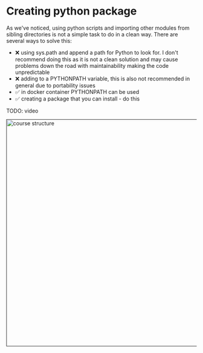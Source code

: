 # Creating python package

As we've noticed, using python scripts and importing other modules from sibling directories is not a simple task to do in a clean way. There are several ways to solve this:

- :x: using sys.path and append a path for Python to look for. I don't recommend doing this as it is not a clean solution and may cause problems down the road with maintainability making the code unpredictable
- :x: adding to a PYTHONPATH variable, this is also not recommended in general due to portability issues
- :white_check_mark: in docker container PYTHONPATH can be used 
- :white_check_mark: creating a package that you can install - do this

TODO: video

<a href="" target="_blank">
  <img src="https://github.com/kokchun/assets/blob/main/data_platform/packaging.png?raw=true" alt="course structure" width="600">
</a>
